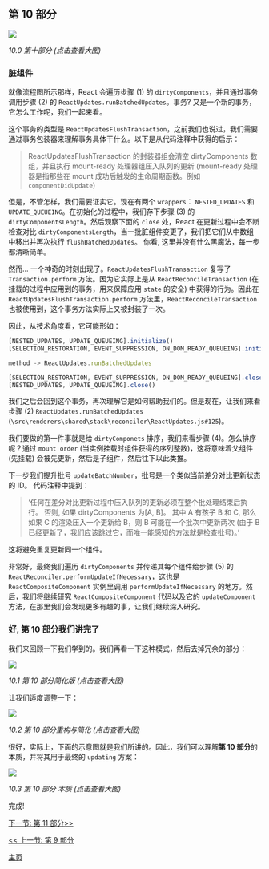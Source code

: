 ## 第 10 部分

[![](https://rawgit.com/Bogdan-Lyashenko/Under-the-hood-ReactJS/master/stack/images/10/part-10.svg)](https://rawgit.com/Bogdan-Lyashenko/Under-the-hood-ReactJS/master/stack/images/10/part-10.svg)

<em>10.0 第十部分 (点击查看大图)</em>

### 脏组件

就像流程图所示那样，React 会遍历步骤 (1) 的 `dirtyComponents`，并且通过事务调用步骤 (2) 的 `ReactUpdates.runBatchedUpdates`。事务? 又是一个新的事务，它怎么工作呢，我们一起来看。

这个事务的类型是 `ReactUpdatesFlushTransaction`，之前我们也说过，我们需要通过事务包装器来理解事务具体干什么。以下是从代码注释中获得的启示：

> ReactUpdatesFlushTransaction 的封装器组会清空 dirtyComponents 数组，并且执行 mount-ready 处理器组压入队列的更新 (mount-ready 处理器是指那些在 mount 成功后触发的生命周期函数。例如 `componentDidUpdate`) 

但是，不管怎样，我们需要证实它。现在有两个 `wrappers`： `NESTED_UPDATES` 和 `UPDATE_QUEUEING`。在初始化的过程中，我们存下步骤 (3) 的 `dirtyComponentsLength`。然后观察下面的 `close` 处，React 在更新过程中会不断检查对比 `dirtyComponentsLength`，当一批脏组件变更了，我们把它们从中数组中移出并再次执行 `flushBatchedUpdates`。 你看, 这里并没有什么黑魔法，每一步都清晰简单。

然而... 一个神奇的时刻出现了。`ReactUpdatesFlushTransaction` 复写了 `Transaction.perform` 方法。因为它实际上是从 `ReactReconcileTransaction` (在挂载的过程中应用到的事务，用来保障应用 `state` 的安全) 中获得的行为。因此在 `ReactUpdatesFlushTransaction.perform` 方法里，`ReactReconcileTransaction` 也被使用到，这个事务方法实际上又被封装了一次。

因此，从技术角度看，它可能形如：

```javascript
[NESTED_UPDATES, UPDATE_QUEUEING].initialize()
[SELECTION_RESTORATION, EVENT_SUPPRESSION, ON_DOM_READY_QUEUEING].initialize()

method -> ReactUpdates.runBatchedUpdates

[SELECTION_RESTORATION, EVENT_SUPPRESSION, ON_DOM_READY_QUEUEING].close()
[NESTED_UPDATES, UPDATE_QUEUEING].close()
```

我们之后会回到这个事务，再次理解它是如何帮助我们的。但是现在，让我们来看步骤 (2) `ReactUpdates.runBatchedUpdates` (`\src\renderers\shared\stack\reconciler\ReactUpdates.js#125`)。

我们要做的第一件事就是给 `dirtyComponets` 排序，我们来看步骤 (4)。怎么排序呢？通过 `mount order` (当实例挂载时组件获得的序列整数)，这将意味着父组件 (先挂载) 会被先更新，然后是子组件，然后往下以此类推。

下一步我们提升批号 `updateBatchNumber`，批号是一个类似当前差分对比更新状态的 ID。
代码注释中提到：

> ‘任何在差分对比更新过程中压入队列的更新必须在整个批处理结束后执行。 否则, 如果 dirtyComponents 为[A, B]。 其中 A 有孩子 B 和 C, 那么如果 C 的渲染压入一个更新给 B，则 B 可能在一个批次中更新两次 (由于 B 已经更新了，我们应该跳过它，而唯一能感知的方法就是检查批号)。’

这将避免重复更新同一个组件。

非常好，最终我们遍历 `dirtyComponents` 并传递其每个组件给步骤 (5) 的 `ReactReconciler.performUpdateIfNecessary`，这也是 `ReactCompositeComponent` 实例里调用 `performUpdateIfNecessary` 的地方。然后，我们将继续研究 `ReactCompositeComponent` 代码以及它的 `updateComponent` 方法，在那里我们会发现更多有趣的事，让我们继续深入研究。

### 好, 第 10 部分我们讲完了

我们来回顾一下我们学到的。我们再看一下这种模式，然后去掉冗余的部分：

[![](https://rawgit.com/Bogdan-Lyashenko/Under-the-hood-ReactJS/master/stack/images/10/part-10-A.svg)](https://rawgit.com/Bogdan-Lyashenko/Under-the-hood-ReactJS/master/stack/images/10/part-10-A.svg)

<em>10.1 第 10 部分简化版 (点击查看大图)</em>

让我们适度调整一下：

[![](https://rawgit.com/Bogdan-Lyashenko/Under-the-hood-ReactJS/master/stack/images/10/part-10-B.svg)](https://rawgit.com/Bogdan-Lyashenko/Under-the-hood-ReactJS/master/stack/images/10/part-10-B.svg)

<em>10.2 第 10 部分重构与简化 (点击查看大图)</em>

很好，实际上，下面的示意图就是我们所讲的。因此，我们可以理解**第 10 部分**的本质，并将其用于最终的 `updating` 方案：

[![](https://rawgit.com/Bogdan-Lyashenko/Under-the-hood-ReactJS/master/stack/images/10/part-10-C.svg)](https://rawgit.com/Bogdan-Lyashenko/Under-the-hood-ReactJS/master/stack/images/10/part-10-C.svg)

<em>10.3 第 10 部分 本质 (点击查看大图)</em>

完成!


[下一节: 第 11 部分>>](./Part-11.md)

[<< 上一节: 第 9 部分](./Part-9.md)


[主页](./README.md)
